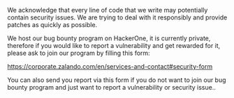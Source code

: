 We acknowledge that every line of code that we write may potentially contain security issues. 
We are trying to deal with it responsibly and provide patches as quickly as possible.

We host our bug bounty program on HackerOne, it is currently private, therefore if you would like to 
report a vulnerability and get rewarded for it, please ask to join our program by filling this form:

https://corporate.zalando.com/en/services-and-contact#security-form

You can also send you report via this form if you do not want to join our bug bounty program and just 
want to report a vulnerability or security issue..
